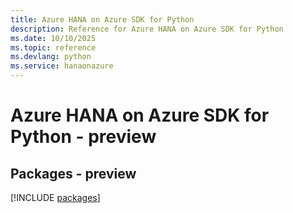 ```yaml
---
title: Azure HANA on Azure SDK for Python
description: Reference for Azure HANA on Azure SDK for Python
ms.date: 10/10/2025
ms.topic: reference
ms.devlang: python
ms.service: hanaonazure
---
```

# Azure HANA on Azure SDK for Python - preview
## Packages - preview
[!INCLUDE [packages](hana-on-azure-index.md)]